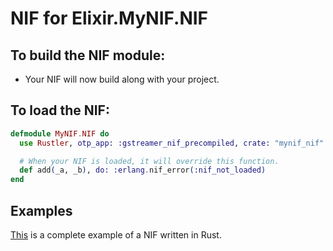 # NIF for Elixir.MyNIF.NIF

## To build the NIF module:

- Your NIF will now build along with your project.

## To load the NIF:

```elixir
defmodule MyNIF.NIF do
  use Rustler, otp_app: :gstreamer_nif_precompiled, crate: "mynif_nif"

  # When your NIF is loaded, it will override this function.
  def add(_a, _b), do: :erlang.nif_error(:nif_not_loaded)
end
```

## Examples

[This](https://github.com/rusterlium/NifIo) is a complete example of a NIF written in Rust.
